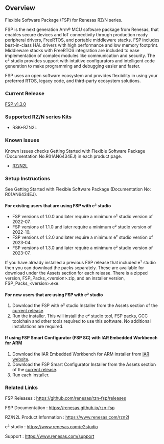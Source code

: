 ## Overview

Flexible Software Package (FSP) for Renesas RZ/N series.

FSP is the next generation Arm® MCU software package from Renesas, that enables secure devices and IoT connectivity through production ready peripheral drivers, FreeRTOS, and portable middleware stacks.
FSP includes best-in-class HAL drivers with high performance and low memory footprint. Middleware stacks with FreeRTOS integration are included to ease implementation of complex modules like communication and security.
The e² studio provides support with intuitive configurators and intelligent code generation to make programming and debugging easier and faster.

FSP uses an open software ecosystem and provides flexibility in using your preferred RTOS, legacy code, and third-party ecosystem solutions.

### Current Release

[FSP v1.3.0](https://github.com/renesas/rzn-fsp/releases/tag/v1.3.0)

### Supported RZ/N series Kits

- RSK+RZN2L

### Known Issues

Known issues checks Getting Started with Flexible Software Package (Documentation No:R01AN6434EJ) in each product page.
* [RZ/N2L](https://www.renesas.com/rzn2l)

### Setup Instructions

See Getting Started with Flexible Software Package (Documentation No: R01AN6434EJ).

#### For existing users that are using FSP with e² studio

- FSP versions of 1.0.0 and later require a minimum e² studio version of 2022-07.
- FSP versions of 1.1.0 and later require a minimum e² studio version of 2022-10.
- FSP versions of 1.2.0 and later require a minimum e² studio version of 2023-04.
- FSP versions of 1.3.0 and later require a minimum e² studio version of 2023-07.

If you have already installed a previous FSP release that included e² studio then you can download the packs separately. These are available for download under the Assets section for each release. There is a zipped version, FSP_Packs_\<version\>.zip, and an installer version, FSP_Packs_\<version\>.exe.

#### For new users that are using FSP with e² studio

1.	Download the FSP with e² studio Installer from the Assets section of the [current release](https://github.com/renesas/rzn-fsp/releases/tag/v1.3.0).
2.	Run the installer. This will install the e² studio tool, FSP packs, GCC toolchain and other tools required to use this software. No additional installations are required.

#### If using FSP Smart Configurator (FSP SC) with IAR Embedded Workbench for ARM ####

1. Download the IAR Embedded Workbench for ARM installer from [IAR website](https://www.iar.com/products/architectures/arm/iar-embedded-workbench-for-arm/).
2. Download the FSP Smart Configurator Installer from the Assets section of the [current release](https://github.com/renesas/rzn-fsp/releases/tag/v1.3.0).
3. Run each installer.


### Related Links

FSP Releases :  https://github.com/renesas/rzn-fsp/releases

FSP Documentation : https://renesas.github.io/rzn-fsp

RZ/N2L Product Information : https://www.renesas.com/rzn2l

e² studio : https://www.renesas.com/e2studio

Support : https://www.renesas.com/support
